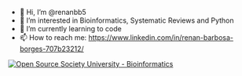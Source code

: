 - 👋 Hi, I’m @renanbb5
- 👀 I’m interested in Bioinformatics, Systematic Reviews and Python
- 🌱 I’m currently learning to code
- 📫 How to reach me: https://www.linkedin.com/in/renan-barbosa-borges-707b23212/

[![Open Source Society University - Bioinformatics ](https://img.shields.io/badge/OSSU-bioinformatics-blue.svg)](https://github.com/open-source-society/bioinformatics)
<!---
renanbb5/renanbb5 is a ✨ special ✨ repository because its `README.md` (this file) appears on your GitHub profile.
You can click the Preview link to take a look at your changes.
--->
